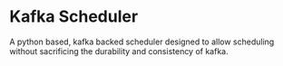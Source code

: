 # Kafka Scheduler

A python based, kafka backed scheduler designed to allow scheduling without sacrificing the durability
and consistency of kafka.
